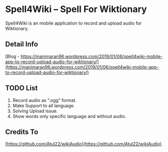 # Spell4Wiki – Spell For Wiktionary
Spell4Wiki is an mobile application to record and upload audio for Wiktionary.

## Detail Info
[Blog - https://manimaran96.wordpress.com/2019/01/06/spell4wiki-mobile-app-to-record-upload-audio-for-wiktionary/](https://manimaran96.wordpress.com/2019/01/06/spell4wiki-mobile-app-to-record-upload-audio-for-wiktionary/)

## TODO List

1. Record audio as “.ogg” format.
2. Make Support to all language.
3. Solving Upload issue.
4. Show words only specific language and without audio.

## Credits To
[https://github.com/Atul22/wikiAudio](https://github.com/Atul22/wikiAudio)
